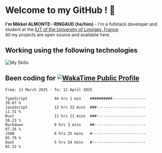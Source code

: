 # Welcome to my GitHub ! 🌃

**I'm Mikkel ALMONTE--RINGAUD (he/him)** - I'm a fullstack developer and student at the [IUT of the University of Limoges, France](https://iut.unilim.fr). \
All my projects are open source and available here.

## Working using the following technologies

![My Skills](https://skillicons.dev/icons?i=solidjs,pnpm,nodejs,ts,js,vercel,netlify,html,css,rust,astro,git,vue,md,electron,figma,github,bash,bun,cloudflare,py,tailwind,nginx,npm,tauri,vite,zig,yarn,windicss,dart,flutter,kotlin&theme=dark)

## Been coding for [![WakaTime Public Profile](https://wakatime.com/badge/user/0839e595-e07a-435c-8d59-ed95f2a3d6dd.svg?style=flat-square)](https://wakatime.com/@0839e595-e07a-435c-8d59-ed95f2a3d6dd)

<!--START_SECTION:waka-->

```plain
From: 13 March 2025 - To: 12 April 2025

TypeScript            44 hrs 1 min    ##########---------------   39.67 %
JavaScript            12 hrs 32 mins  ###----------------------   11.31 %
Rust                  11 hrs 21 mins  ###----------------------   10.23 %
Markdown              8 hrs 3 mins    ##-----------------------   07.26 %
JSON                  6 hrs 25 mins   #------------------------   05.79 %
Bash                  5 hrs 54 mins   #------------------------   05.32 %
```

<!--END_SECTION:waka-->
